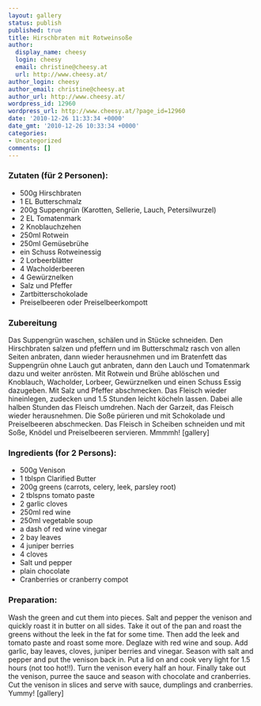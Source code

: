 ```yaml
---
layout: gallery
status: publish
published: true
title: Hirschbraten mit Rotweinsoße
author:
  display_name: cheesy
  login: cheesy
  email: christine@cheesy.at
  url: http://www.cheesy.at/
author_login: cheesy
author_email: christine@cheesy.at
author_url: http://www.cheesy.at/
wordpress_id: 12960
wordpress_url: http://www.cheesy.at/?page_id=12960
date: '2010-12-26 11:33:34 +0000'
date_gmt: '2010-12-26 10:33:34 +0000'
categories:
- Uncategorized
comments: []
---
```

<!--:de-->
### Zutaten (für 2 Personen):
- 500g Hirschbraten
- 1 EL Butterschmalz
- 200g Suppengrün (Karotten, Sellerie, Lauch, Petersilwurzel)
- 2 EL Tomatenmark
- 2 Knoblauchzehen
- 250ml Rotwein
- 250ml Gemüsebrühe
- ein Schuss Rotweinessig
- 2 Lorbeerblätter
- 4 Wacholderbeeren
- 4 Gewürznelken
- Salz und Pfeffer
- Zartbitterschokolade
- Preiselbeeren oder Preiselbeerkompott
### Zubereitung
Das Suppengrün waschen, schälen und in Stücke schneiden. Den Hirschbraten salzen und pfeffern und im Butterschmalz rasch von allen Seiten anbraten, dann wieder herausnehmen und im Bratenfett das Suppengrün ohne Lauch gut anbraten, dann den Lauch und Tomatenmark dazu und weiter anrösten. Mit Rotwein und Brühe ablöschen und Knoblauch, Wacholder, Lorbeer, Gewürznelken und einen Schuss Essig dazugeben. Mit Salz und Pfeffer abschmecken. Das Fleisch wieder hineinlegen, zudecken und 1.5 Stunden leicht köcheln lassen. Dabei alle halben Stunden das Fleisch umdrehen. Nach der Garzeit, das Fleisch wieder herausnehmen. Die Soße pürieren und mit Schokolade und Preiselbeeren abschmecken. Das Fleisch in Scheiben schneiden und mit Soße, Knödel und Preiselbeeren servieren. Mmmmh!
[gallery]
<!--:--><!--:en-->
### Ingredients (for 2 Persons):
- 500g Venison
- 1 tblspn Clarified Butter
- 200g greens (carrots, celery, leek, parsley root)
- 2 tblspns tomato paste
- 2 garlic cloves
- 250ml red wine
- 250ml vegetable soup
- a dash of red wine vinegar
- 2 bay leaves
- 4 juniper berries
- 4 cloves
- Salt und pepper
- plain chocolate
- Cranberries or cranberry compot
### Preparation:
Wash the green and cut them into pieces. Salt and pepper the venison and quickly roast it in butter on all sides. Take it out of the pan and roast the greens without the leek in the fat for some time. Then add the leek and tomato paste and roast some more. Deglaze with red wine and soup. Add garlic, bay leaves, cloves, juniper berries and vinegar. Season with salt and pepper and put the venison back in. Put a lid on and cook very light for 1.5 hours (not too hot!!). Turn the venison every half an hour. Finally take out the venison, purree the sauce and season with chocolate and cranberries. Cut the venison in slices and serve with sauce, dumplings and cranberries. Yummy!
[gallery]
<!--:-->

